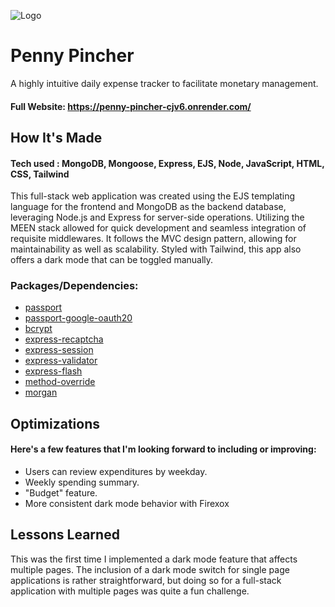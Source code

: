 
![Logo](https://res.cloudinary.com/dd3mx7dkt/image/upload/v1719614882/hand_coin_dollar_finance_icon_125506_rmusct.png)


# Penny Pincher

A highly intuitive daily expense tracker to facilitate monetary management.

#### Full Website: https://penny-pincher-cjv6.onrender.com/


## How It's Made

#### Tech used : MongoDB, Mongoose, Express, EJS, Node, JavaScript, HTML, CSS, Tailwind

This full-stack web application was created using the EJS templating language for the frontend and MongoDB as the backend database, leveraging Node.js and Express for server-side operations. Utilizing the MEEN stack allowed for quick development and seamless integration of requisite middlewares. It follows the MVC design pattern, allowing for maintainability as well as scalability. Styled with Tailwind, this app also offers a dark mode that can be toggled manually.

### Packages/Dependencies:
* [passport](https://github.com/alec-chernicki/palettable)
* [passport-google-oauth20](https://github.com/jaredhanson/passport-google-oauth2)
* [bcrypt](https://github.com/kelektiv/node.bcrypt.js#readme)
* [express-recaptcha](https://github.com/fereidani/recaptcha2)
* [express-session](https://github.com/expressjs/session)
* [express-validator](https://github.com/express-validator/express-validator)
* [express-flash](https://github.com/RGBboy/express-flash)
* [method-override](https://github.com/expressjs/method-override)
* [morgan](https://github.com/expressjs/morgan)

## Optimizations

#### Here's a few features that I'm looking forward to including or improving:

* Users can review expenditures by weekday.
* Weekly spending summary.
* "Budget" feature.
* More consistent dark mode behavior with Firexox





## Lessons Learned

This was the first time I implemented a dark mode feature that affects multiple pages. The inclusion of a dark mode switch for single page applications is rather straightforward, but doing so for a full-stack application with multiple pages was quite a fun challenge.


